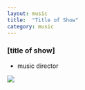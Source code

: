 ```yaml
---
layout: music
title:  "Title of Show"
category: music
---
```


### [title of show]

<ul class="c-card__stats">
    <li>music director</li>
</ul>

<div class="c-media c-media__image">
    <img src="{{ site.baseurl }}img/music/title-of-show.jpg" />
</div>

